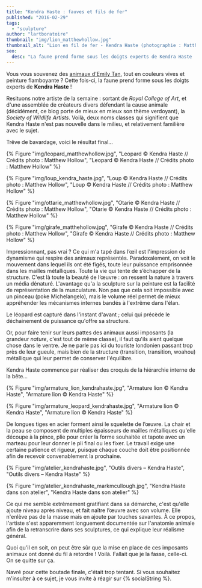 ```yaml
---
title: "Kendra Haste : fauves et fils de fer"
published: "2016-02-29"
tags: 
  - "sculpture"
author: "lartboratoire"
thumbnail: "img/lion_matthewhollow.jpg"
thumbnail_alt: "Lion en fil de fer - Kendra Haste (photographie : Matthew Hollow)"
seo:
  desc: "La faune prend forme sous les doigts experts de Kendra Haste ! Sculptures de fauves et autres animaux en métal au programme !"
---
```


Vous vous souvenez des [animaux d'Emily Tan](/emily-tan/), tout en couleurs vives et peinture flamboyante ? Cette fois-ci, la faune prend forme sous les doigts experts de **Kendra Haste** !

Resituons notre artiste de la semaine : sortant de _Royal College of Art_, et d'une assemblée de créateurs divers défendant la cause animale (décidément, ce blog porte de mieux en mieux son thème verdoyant), la _Society of Wildlife Artists_. Voilà, deux noms classes qui signifient que Kendra Haste n'est pas nouvelle dans le milieu, et relativement familière avec le sujet.

Trêve de bavardage, voici le résultat final...

{% Figure "img/leopard_matthewhollow.jpg", "Leopard © Kendra Haste // Crédits photo : Matthew Hollow", "Leopard  © Kendra Haste // Crédits photo : Matthew Hollow" %}

{% Figure "img/loup_kendra_haste.jpg", "Loup © Kendra Haste // Crédits photo : Matthew Hollow", "Loup  © Kendra Haste // Crédits photo : Matthew Hollow" %}

{% Figure "img/ottarie_matthewhollow.jpg", "Otarie © Kendra Haste // Crédits photo : Matthew Hollow", "Otarie  © Kendra Haste // Crédits photo : Matthew Hollow" %}

{% Figure "img/girafe_matthehollow.jpg", "Girafe © Kendra Haste // Crédits photo : Matthew Hollow", "Girafe © Kendra Haste // Crédits photo : Matthew Hollow" %}

Impressionnant, pas vrai ? Ce qui m'a tapé dans l’œil est l'impression de dynamisme qui respire des animaux représentés. Paradoxalement, on voit le mouvement dans lequel ils ont été figés, toute leur puissance emprisonnée dans les mailles métalliques. Toute la vie qui tente de s’échapper de la structure. C'est là toute la beauté de l’œuvre : on ressent la nature à travers un média dénaturé. L'avantage qu'a la sculpture sur la peinture est la facilité de représentation de la musculature. Non pas que cela soit impossible avec un pinceau (poke Michelangelo), mais le volume réel permet de mieux appréhender les mécanismes internes bandés à l'extrême dans l'élan.

Le léopard est capturé dans l'instant d'avant ; celui qui précède le déchainement de puissance qu'offre sa structure.

Or, pour faire tenir sur leurs pattes des animaux aussi imposants (la grandeur _nature_, c'est tout de même classe), il faut qu'ils aient quelque chose dans le ventre. Je ne parle pas ici du touriste londonien passant trop près de leur gueule, mais bien de la structure (transition, transition, woahou) métallique qui leur permet de conserver l'équilibre.

Kendra Haste commence par réaliser des croquis de la hiérarchie interne de la bête...

{% Figure "img/armature_lion_kendrahaste.jpg", "Armature lion © Kendra Haste", "Armature lion © Kendra Haste" %}

{% Figure "img/armature_leopard_kendrahaste.jpg", "Armature lion © Kendra Haste", "Armature lion © Kendra Haste" %}

De longues tiges en acier forment ainsi le squelette de l’œuvre. La chair et la peau se composent de multiples épaisseurs de mailles métalliques qu'elle découpe à la pince, plie pour créer la forme souhaitée et tapote avec un marteau pour leur donner le pli final ou les fixer. Le travail exige une certaine patience et rigueur, puisque chaque couche doit être positionnée afin de recevoir convenablement la prochaine.

{% Figure "img/atelier_kendrahaste.jpg", "Outils divers – Kendra Haste", "Outils divers – Kendra Haste" %}

{% Figure "img/atelier_kendrahaste_markmcullough.jpg", "Kendra Haste dans son atelier", "Kendra Haste dans son atelier" %}

Ce qui me semble extrêmement gratifiant dans sa démarche, c'est qu'elle ajoute niveau après niveau, et fait naître l’œuvre avec son volume. Elle n'enlève pas de la masse mais en ajoute par touches savantes. À ce propos, l'artiste s'est apparemment longuement documentée sur l'anatomie animale afin de la retranscrire dans ses sculptures, ce qui explique leur réalisme général.

Quoi qu'il en soit, on peut être sûr que la mise en place de ces imposants animaux ont donné du fil à retordre ! Voilà. Fallait que je la fasse, celle-ci. On se quitte sur ça.

Navré pour cette boutade finale, c'était trop tentant. Si vous souhaitez m'insulter à ce sujet, je vous invite à réagir sur {% socialString %}.